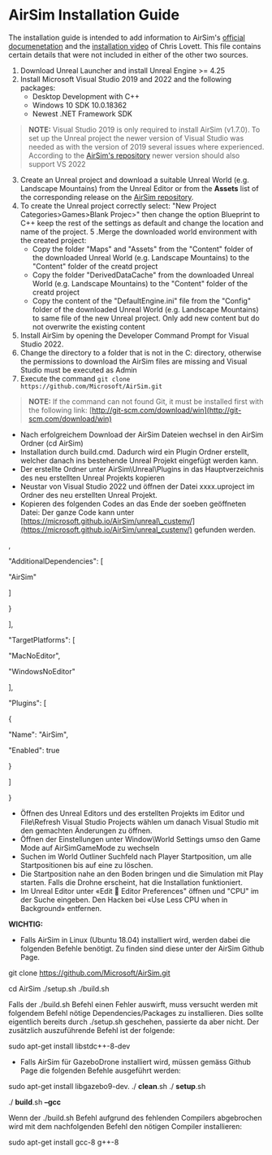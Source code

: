 # AirSim Installation Guide

The installation guide is intended to add information to AirSim's [official documenetation](https://microsoft.github.io/AirSim/build_windows/) and the [installation video](https://www.youtube.com/watch?v=1oY8Qu5maQQ&ab_channel=ChrisLovett) of Chris Lovett. This file contains certain details that were not included in either of the other two sources. 

1. Download Unreal Launcher and install Unreal Engine \>= 4.25
2. Install Microsoft Visual Studio 2019 and 2022 and the following packages:
    - Desktop Development with C++
    - Windows 10 SDK 10.0.18362
    - Newest .NET Framework SDK

> **NOTE:** Visual Studio 2019 is only required to install AirSim (v1.7.0). To set up the Unreal project the newer version of Visual Studio was needed as with the version of 2019 several issues where experienced. According to the [AirSim's repository](https://github.com/microsoft/AirSim) newer version should also support VS 2022


3. Create an Unreal project and download a suitable Unreal World (e.g. Landscape Mountains) from the Unreal Editor or from the **Assets** list of the corresponding release on the [AirSim repository](https://github.com/microsoft/AirSim/releases/tag/v1.8.1-windows).
4. To create the Unreal project correctly select: "New Project Categories>Games>Blank Projec>" then change the option Blueprint to C++ keep the rest of the settings as default and change the location and name of the project. 
5 .Merge the downloaded world environment with the created project: 
    - Copy the folder "Maps" and "Assets" from the "Content" folder of the downloaded Unreal World (e.g. Landscape Mountains) to the "Content" folder of the creatd project
    - Copy the folder "DerivedDataCache" from the downloaded Unreal World (e.g. Landscape Mountains) to the "Content" folder of the creatd project
    - Copy the content of the "DefaultEngine.ini" file from the "Config" folder of the downloaded Unreal World (e.g. Landscape Mountains) to same file of the new Unreal project. Only add new content but do not overwrite the existing content
6. Install AirSim by opening the Developer Command Prompt for Visual Studio 2022.
7. Change the directory to a folder that is not in the C: directory, otherwise the permissions to download the AirSim files are missing and Visual Studio must be executed as Admin
8. Execute the command `git clone https://github.com/Microsoft/AirSim.git`


> **NOTE:** If the command can not found Git, it must be installed first with the following link: [http://git-scm.com/download/win](http://git-scm.com/download/win)





- Nach erfolgreichem Download der AirSim Dateien wechsel in den AirSim Ordner (cd AirSim)
- Installation durch build.cmd. Dadurch wird ein Plugin Ordner erstellt, welcher danach ins bestehende Unreal Projekt eingefügt werden kann.
- Der erstellte Ordner unter AirSim\Unreal\Plugins in das Hauptverzeichnis des neu erstellten Unreal Projekts kopieren
- Neustar von Visual Studio 2022 und öffnen der Datei xxxx.uproject im Ordner des neu erstellten Unreal Projekt.
- Kopieren des folgenden Codes an das Ende der soeben geöffneten Datei: Der ganze Code kann unter [https://microsoft.github.io/AirSim/unreal\_custenv/](https://microsoft.github.io/AirSim/unreal_custenv/) gefunden werden.

,

"AdditionalDependencies": [

"AirSim"

]

}

],

"TargetPlatforms": [

"MacNoEditor",

"WindowsNoEditor"

],

"Plugins": [

{

"Name": "AirSim",

"Enabled": true

}

]

}

- Öffnen des Unreal Editors und des erstellten Projekts im Editor und File\Refresh Visual Studio Projects wählen um danach Visual Studio mit den gemachten Änderungen zu öffnen.
- Öffnen der Einstellungen unter Window\World Settings umso den Game Mode auf AirSimGameMode zu wechseln
- Suchen im World Outliner Suchfeld nach Player Startposition, um alle Startpositionen bis auf eine zu löschen.
- Die Startposition nahe an den Boden bringen und die Simulation mit Play starten. Falls die Drohne erscheint, hat die Installation funktioniert.
- Im Unreal Editor unter «Edit  Editor Preferences" öffnen und "CPU" im der Suche eingeben. Den Hacken bei «Use Less CPU when in Background» entfernen.

**WICHTIG:**

- Falls AirSim in Linux (Ubuntu 18.04) installiert wird, werden dabei die folgenden Befehle benötigt. Zu finden sind diese unter der AirSim Github Page.

git clone https://github.com/Microsoft/AirSim.git

cd AirSim
 ./setup.sh
 ./build.sh

Falls der ./build.sh Befehl einen Fehler auswirft, muss versucht werden mit folgendem Befehl nötige Dependencies/Packages zu installieren. Dies sollte eigentlich bereits durch ./setup.sh geschehen, passierte da aber nicht. Der zusätzlich auszuführende Befehl ist der folgende:

sudo apt-get install libstdc++-8-dev

- Falls AirSim für GazeboDrone installiert wird, müssen gemäss Github Page die folgenden Befehle ausgeführt werden:

sudo apt-get install libgazebo9-dev.
 ./ **clean**.sh
./ **setup**.sh

./ **build**.sh **–gcc**

Wenn der ./build.sh Befehl aufgrund des fehlenden Compilers abgebrochen wird mit dem nachfolgenden Befehl den nötigen Compiler installieren:

sudo apt-get install gcc-8 g++-8